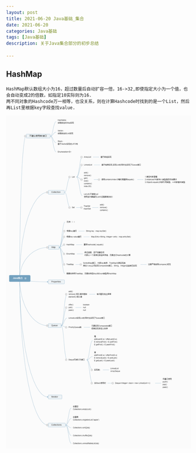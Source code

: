 ```yaml
---
layout: post
title: 2021-06-20 Java基础_集合
date: 2021-06-20
categories: Java基础
tags: [Java基础]
description: 关于Java集合部分的初步总结

---
```


## HashMap 
	HashMap默认数组大小为16，超过数量后自动扩容一倍，16->32,即使指定大小为一个值，也会自动变成2的倍数，如指定10实际则为16. 
	两不同对象的Hashcode万一相等，也没关系，则在计算Hashcode时找到的是一个List，然后再List里根据key字段查找value.

![0](https://raw.githubusercontent.com/Aoion/Aoion.github.io/master/_posts/image/2021-06-22/0.png)

